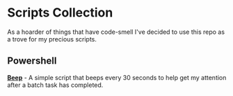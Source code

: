 # Scripts Collection
As a hoarder of things that have code-smell I've decided to use this repo as a trove for my precious scripts. 

## Powershell
**[Beep](./powershell/beep.ps1)** - A simple script that beeps every 30 seconds to help get my attention after a batch task has completed.
